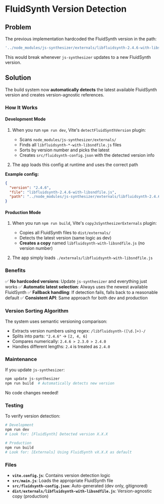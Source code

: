 # FluidSynth Version Detection

## Problem

The previous implementation hardcoded the FluidSynth version in the path:
```javascript
'../node_modules/js-synthesizer/externals/libfluidsynth-2.4.6-with-libsndfile.js'
```

This would break whenever `js-synthesizer` updates to a new FluidSynth version.

## Solution

The build system now **automatically detects** the latest available FluidSynth version and creates version-agnostic references.

### How It Works

#### Development Mode

1. When you run `npm run dev`, Vite's `detectFluidSynthVersion` plugin:
   - Scans `node_modules/js-synthesizer/externals/`
   - Finds all `libfluidsynth-*-with-libsndfile.js` files
   - Sorts by version number and picks the latest
   - Creates `src/fluidsynth-config.json` with the detected version info

2. The app loads this config at runtime and uses the correct path

**Example config:**
```json
{
  "version": "2.4.6",
  "file": "libfluidsynth-2.4.6-with-libsndfile.js",
  "path": "../node_modules/js-synthesizer/externals/libfluidsynth-2.4.6-with-libsndfile.js"
}
```

#### Production Mode

1. When you run `npm run build`, Vite's `copyJsSynthesizerExternals` plugin:
   - Copies all FluidSynth files to `dist/externals/`
   - Detects the latest version (same logic as dev)
   - **Creates a copy** named `libfluidsynth-with-libsndfile.js` (no version number)

2. The app simply loads `./externals/libfluidsynth-with-libsndfile.js`

### Benefits

✅ **No hardcoded versions**: Update `js-synthesizer` and everything just works
✅ **Automatic latest selection**: Always uses the newest available FluidSynth
✅ **Fallback handling**: If detection fails, falls back to a reasonable default
✅ **Consistent API**: Same approach for both dev and production

### Version Sorting Algorithm

The system uses semantic versioning comparison:
- Extracts version numbers using regex: `/libfluidsynth-([\d.]+)-/`
- Splits into parts: `"2.4.6"` → `[2, 4, 6]`
- Compares numerically: `2.4.6 > 2.3.0 > 2.4.0`
- Handles different lengths: `2.4` is treated as `2.4.0`

### Maintenance

If you update `js-synthesizer`:
```bash
npm update js-synthesizer
npm run build  # Automatically detects new version
```

No code changes needed!

### Testing

To verify version detection:
```bash
# Development
npm run dev
# Look for: [FluidSynth] Detected version X.X.X

# Production
npm run build
# Look for: [Externals] Using FluidSynth vX.X.X as default
```

### Files

- **`vite.config.js`**: Contains version detection logic
- **`src/main.js`**: Loads the appropriate FluidSynth file
- **`src/fluidsynth-config.json`**: Auto-generated (dev only, gitignored)
- **`dist/externals/libfluidsynth-with-libsndfile.js`**: Version-agnostic copy (production)

